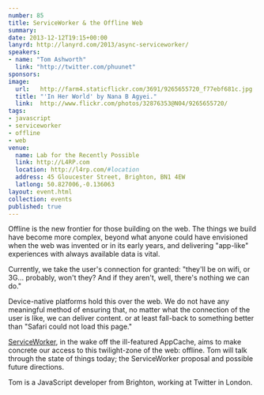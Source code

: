```yaml
---
number: 85
title: ServiceWorker & the Offline Web
summary:
date: 2013-12-12T19:15+00:00
lanyrd: http://lanyrd.com/2013/async-serviceworker/
speakers:
- name: "Tom Ashworth"
  link: "http://twitter.com/phuunet"
sponsors:
image:
  url:   http://farm4.staticflickr.com/3691/9265655720_f77ebf681c.jpg
  title: "'In Her World' by Nana B Agyei."
  link:  http://www.flickr.com/photos/32876353@N04/9265655720/
tags:
- javascript
- serviceworker
- offline
- web
venue:
  name: Lab for the Recently Possible
  link: http://L4RP.com
  location: http://l4rp.com/#location
  address: 45 Gloucester Street, Brighton, BN1 4EW
  latlong: 50.827006,-0.136063
layout: event.html
collection: events
published: true
---
```


Offline is the new frontier for those building on the web. The things we build have become more complex, beyond what anyone could have envisioned when the web was invented or in its early years, and delivering "app-like" experiences with always available data is vital.

Currently, we take the user's connection for granted: "they'll be on wifi, or 3G... probably, won't they? And if they aren't, well, there's nothing we can do."

Device-native platforms hold this over the web. We do not have any meaningful method of ensuring that, no matter what the connection of the user is like, we can deliver content. or at least fall-back to something better than "Safari could not load this page."

[ServiceWorker](https://github.com/slightlyoff/ServiceWorker), in the wake off the ill-featured AppCache, aims to make concrete our access to this twilight-zone of the web: offline. Tom will talk through the state of things today; the ServiceWorker proposal and possible future directions.

Tom is a JavaScript developer from Brighton, working at Twitter in London.
